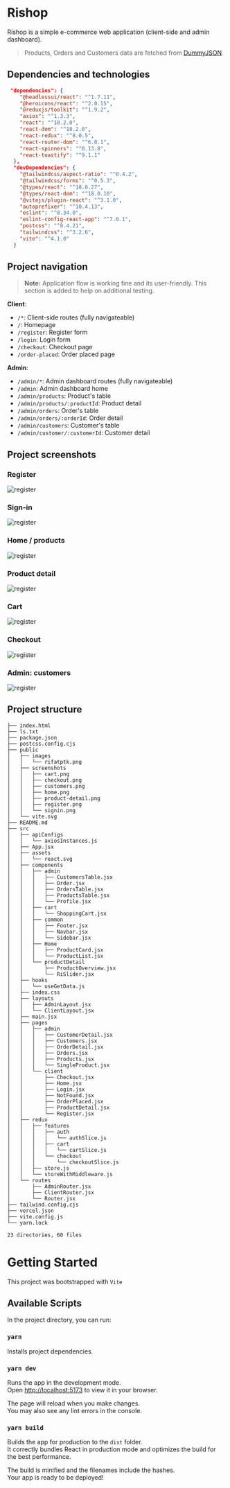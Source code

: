 # Rishop

Rishop is a simple e-commerce web application (client-side and admin dashboard).

> Products, Orders and Customers data are fetched from [DummyJSON](https://dummyjson.com).

## Dependencies and technologies

```JSON
 "dependencies": {
    "@headlessui/react": "^1.7.11",
    "@heroicons/react": "^2.0.15",
    "@reduxjs/toolkit": "^1.9.2",
    "axios": "^1.3.3",
    "react": "^18.2.0",
    "react-dom": "^18.2.0",
    "react-redux": "^8.0.5",
    "react-router-dom": "^6.8.1",
    "react-spinners": "^0.13.8",
    "react-toastify": "^9.1.1"
  },
  "devDependencies": {
    "@tailwindcss/aspect-ratio": "^0.4.2",
    "@tailwindcss/forms": "^0.5.3",
    "@types/react": "^18.0.27",
    "@types/react-dom": "^18.0.10",
    "@vitejs/plugin-react": "^3.1.0",
    "autoprefixer": "^10.4.13",
    "eslint": "^8.34.0",
    "eslint-config-react-app": "^7.0.1",
    "postcss": "^8.4.21",
    "tailwindcss": "^3.2.6",
    "vite": "^4.1.0"
  }
```

## Project navigation

> **Note:** Application flow is working fine and its user-friendly. This section is added to help on additional testing.

**Client**:

- `/*`: Client-side routes (fully navigateable)
- `/`: Homepage
- `/register`: Register form
- `/login`: Login form
- `/checkout`: Checkout page
- `/order-placed`: Order placed page

**Admin**:

- `/admin/*`: Admin dashboard routes (fully navigateable)
- `/admin`: Admin dashboard home
- `/admin/products`: Product's table
- `/admin/products/:productId`: Product detail
- `/admin/orders`: Order's table
- `/admin/orders/:orderId`: Order detail
- `/admin/customers`: Customer's table
- `/admin/customer/:customerId`: Customer detail

## Project screenshots

### Register

![register](./public/screenshots/register.png)

### Sign-in

![register](./public/screenshots/signin.png)

### Home / products

![register](./public/screenshots/home.png)

### Product detail

![register](./public/screenshots/product-detail.png)

### Cart

![register](./public/screenshots/cart.png)

### Checkout

![register](./public/screenshots/checkout.png)

### Admin: customers

![register](./public/screenshots/customers.png)

## Project structure

```.
├── index.html
├── ls.txt
├── package.json
├── postcss.config.cjs
├── public
│   ├── images
│   │   └── rifatptk.png
│   ├── screenshots
│   │   ├── cart.png
│   │   ├── checkout.png
│   │   ├── customers.png
│   │   ├── home.png
│   │   ├── product-detail.png
│   │   ├── register.png
│   │   └── signin.png
│   └── vite.svg
├── README.md
├── src
│   ├── apiConfigs
│   │   └── axiosInstances.js
│   ├── App.jsx
│   ├── assets
│   │   └── react.svg
│   ├── components
│   │   ├── admin
│   │   │   ├── CustomersTable.jsx
│   │   │   ├── Order.jsx
│   │   │   ├── OrdersTable.jsx
│   │   │   ├── ProductsTable.jsx
│   │   │   └── Profile.jsx
│   │   ├── cart
│   │   │   └── ShoppingCart.jsx
│   │   ├── common
│   │   │   ├── Footer.jsx
│   │   │   ├── Navbar.jsx
│   │   │   └── Sidebar.jsx
│   │   ├── Home
│   │   │   ├── ProductCard.jsx
│   │   │   └── ProductList.jsx
│   │   └── productDetail
│   │       ├── ProductOverview.jsx
│   │       └── RiSlider.jsx
│   ├── hooks
│   │   └── useGetData.js
│   ├── index.css
│   ├── layouts
│   │   ├── AdminLayout.jsx
│   │   └── ClientLayout.jsx
│   ├── main.jsx
│   ├── pages
│   │   ├── admin
│   │   │   ├── CustomerDetail.jsx
│   │   │   ├── Customers.jsx
│   │   │   ├── OrderDetail.jsx
│   │   │   ├── Orders.jsx
│   │   │   ├── Products.jsx
│   │   │   └── SingleProduct.jsx
│   │   └── client
│   │       ├── Checkout.jsx
│   │       ├── Home.jsx
│   │       ├── Login.jsx
│   │       ├── NotFound.jsx
│   │       ├── OrderPlaced.jsx
│   │       ├── ProductDetail.jsx
│   │       └── Register.jsx
│   ├── redux
│   │   ├── features
│   │   │   ├── auth
│   │   │   │   └── authSlice.js
│   │   │   ├── cart
│   │   │   │   └── cartSlice.js
│   │   │   └── checkout
│   │   │       └── checkoutSlice.js
│   │   ├── store.js
│   │   └── storeWithMiddleware.js
│   └── routes
│       ├── AdminRouter.jsx
│       ├── ClientRouter.jsx
│       └── Router.jsx
├── tailwind.config.cjs
├── vercel.json
├── vite.config.js
└── yarn.lock

23 directories, 60 files
```

# Getting Started

This project was bootstrapped with `Vite`

## Available Scripts

In the project directory, you can run:

### `yarn`

Installs project dependencies.

### `yarn dev`

Runs the app in the development mode.\
Open [http://localhost:5173](http://localhost:5173) to view it in your browser.

The page will reload when you make changes.\
You may also see any lint errors in the console.

### `yarn build`

Builds the app for production to the `dist` folder.\
It correctly bundles React in production mode and optimizes the build for the best performance.

The build is minified and the filenames include the hashes.\
Your app is ready to be deployed!
